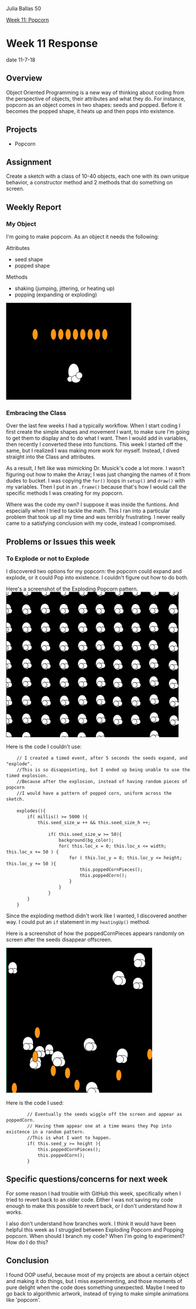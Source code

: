 Julia Ballas 50

[Week 11: Popcorn](https://jballas.github.io/120-work/hw-11/index.html)

# Week 11 Response

date 11-7-18

## Overview

Object Oriented Programming is a new way of thinking about coding from the perspective of objects, their attributes and what they do. For instance, popcorn as an object comes in two shapes: seeds and popped. Before it becomes the popped shape, it heats up and then pops into existence.

## Projects

- Popcorn

## Assignment

Create a sketch with a class of 10-40 objects, each one with its own unique behavior, a constructor method and 2 methods that do something on screen.

## Weekly Report

### My Object

I'm going to make popcorn.
As an object it needs the following:

Attributes

- seed shape
- popped shape

Methods

- shaking (jumping, jittering, or heating up)
- popping (expanding or exploding)

![popcorn kernals and popped popcorn](seeds_and_popped.PNG)

### Embracing the Class

Over the last few weeks I had a typically workflow. When I start coding I first create the simple shapes and movement I want, to make sure I'm going to get them to display and to do what I want. Then I would add in variables, then recently I converted these into functions. This week I started off the same, but I  realized I was making more work for myself. Instead, I dived straight into the Class and attributes.

As a result, I felt like was mimicking Dr. Musick's code a lot more. I wasn't figuring out how to make the Array; I was just changing the names of it from dudes to bucket. I was copying the `for()` loops in `setup()` and `draw()` with my variables. Then I put in an `.frame()` because that's how I would call the specific methods I was creating for my popcorn.

Where was the code my own? I suppose it was inside the funtions. And especially when I tried to tackle the math. This I ran into a particular problem that took up all my time and was terribly frustrating. I never really came to a satisfying conclusion with my code, instead I compromised.

## Problems or Issues this week

### To Explode or not to Explode

I discovered two options for my popcorn: the popcorn could expand and explode, or it could Pop into existence. I couldn't figure out how to do both.

Here's a screenshot of the Exploding Popcorn pattern.
![Exploded popcorn in a pattern](popcorn_pattern.PNG)

Here is the code I couldn't use:
```JS
    // I created a timed event, after 5 seconds the seeds expand, and "explode".
    //This is so disappointing, but I ended up being unable to use the timed explosion. 
    //Because after the explosion, instead of having random pieces of popcorn 
    //I would have a pattern of popped corn, uniform across the sketch.
    
    explodes(){
        if( millis() >= 5000 ){
            this.seed_size_w ++ && this.seed_size_h ++;
            
                if( this.seed_size_w >= 50){
                    background(bg_color);
                    for( this.loc_x = 0; this.loc_x <= width; this.loc_x += 50 ) {
                        for ( this.loc_y = 0; this.loc_y <= height; this.loc_y += 50 ){
                            this.poppedCornPieces();
                            this.poppedCorn();
                        }
                    }
                }
        }
    }
```
Since the exploding method didn't work like I wanted, I discovered another way. I could put an `if` statement in my `heatingUp()` method.

Here is a screenshot of how the poppedCornPieces appears randomly on screen after the seeds disappear offscreen.

![random popped corn](popped_corn_pieces.PNG)

Here is the code I used:

```JS
        // Eventually the seeds wiggle off the screen and appear as poppedCorn.
        // Having them appear one at a time means they Pop into existence in a random pattern. 
        //This is what I want to happen.
        if( this.seed_y >= height ){
            this.poppedCornPieces();
            this.poppedCorn();
        }
```

## Specific questions/concerns for next week

For some reason I had trouble with GitHub this week, specifically when I tried to revert back to an older code. Either I was not saving my code enough to make this possible to revert back, or I don't understand how it works.

I also don't understand how branches work. I think it would have been helpful this week as I struggled between Exploding Popcorn and Popping popcorn. When should I branch my code? When I'm going to experiment? How do I do this?

## Conclusion

I found OOP useful, because most of my projects are about a certain object and making it do things, but I miss experimenting, and those moments of pure delight when the code does something unexpected. Maybe I need to go back to algorithmic artwork, instead of trying to make simple animations like 'popcorn'.